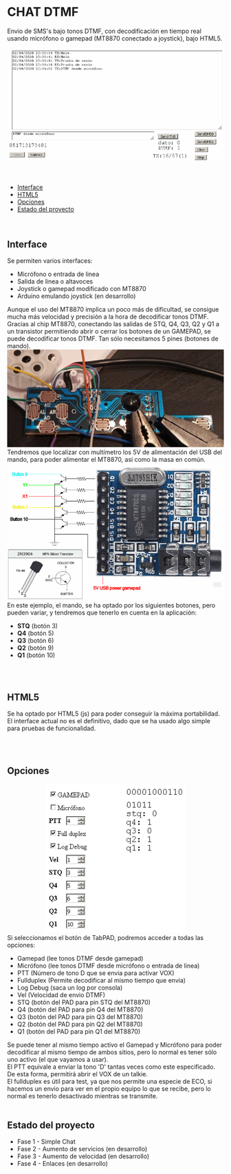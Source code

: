 # CHAT DTMF
Envio de SMS's bajo tonos DTMF, con decodificación en tiempo real usando micrófono o gamepad (MT8870 conectado a joystick), bajo HTML5.
<center><img src='preview/previewChatTabRX.gif'></center>
<br><br>

<ul>
 <li><a href='#interface'>Interface<a/></li>
 <li><a href='#html5'>HTML5<a/></li>
 <li><a href='#opciones'>Opciones<a/></li>
 <li><a href='#estado'>Estado del proyecto<a/></li>
</ul>

<br>
<a name="interface"><h2>Interface</h2></a>
Se permiten varios interfaces:
<ul>
 <li>Micrófono o entrada de linea</li>
 <li>Salida de linea o altavoces</li>
 <li>Joystick o gamepad modificado con MT8870</li>
 <li>Arduino emulando joystick (en desarrollo)</li>
</ul>
Aunque el uso del MT8870 implica un poco más de dificultad, se consigue mucha más velocidad y precisión a la hora de decodificar tonos DTMF.
Gracias al chip MT8870, conectando las salidas de STQ, Q4, Q3, Q2 y Q1 a un transistor permitiendo abrir o cerrar
los botones de un GAMEPAD, se puede decodificar tonos DTMF. Tan sólo necesitamos 5 pines (botones de mando).
<center><img src='preview/interfacePAD.jpg'></center>
Tendremos que localizar con multímetro los 5V de alimentación del USB del mando, para poder alimentar el MT8870, así como la masa en común.
<center><img src='preview/interfaceMT8870.gif'></center>
En este ejemplo, el mando, se ha optado por los siguientes botones, pero pueden variar, y tendremos que tenerlo en cuenta en la aplicación:
<ul>
 <li><b>STQ</b> (botón 3)</li>
 <li><b>Q4</b> (botón 5)</li>
 <li><b>Q3</b> (botón 6)</li>
 <li><b>Q2</b> (botón 9)</li>
 <li><b>Q1</b> (botón 10)</li>
</ul>


<br><br>
<a name="html5"><h2>HTML5</h2></a>
Se ha optado por HTML5 (js) para poder conseguir la máxima portabilidad. El interface actual no es el definitivo, dado que se ha usado algo simple para pruebas de funcionalidad.

<br><br>
<a name="opciones"><h2>Opciones</h2></a>
<center><img src='preview/captureOptions.gif'></center>
Si seleccionamos el botón de TabPAD, podremos acceder a todas las opciones:
<ul>
 <li>Gamepad (lee tonos DTMF desde gamepad)</li>
 <li>Micrófono (lee tonos DTMF desde micrófono o entrada de linea)</li>
 <li>PTT (Número de tono D que se envia para activar VOX)</li>
 <li>Fullduplex (Permite decodificar al mismo tiempo que envia)</li>
 <li>Log Debug (saca un log por consola)</li>
 <li>Vel (Velocidad de envio DTMF)</li>
 <li>STQ (botón del PAD para pin STQ del MT8870)</li>
 <li>Q4 (botón del PAD para pin Q4 del MT8870)</li>
 <li>Q3 (botón del PAD para pin Q3 del MT8870)</li>
 <li>Q2 (botón del PAD para pin Q2 del MT8870)</li>
 <li>Q1 (botón del PAD para pin Q1 del MT8870)</li> 
</ul>
Se puede tener al mismo tiempo activo el Gamepad y Micrófono para poder decodificar al mismo tiempo de ambos sitios, pero lo normal es tener sólo uno activo (el que vayamos a usar).<br>
El PTT equivale a enviar la tono 'D' tantas veces como este especificado. De esta forma, permitirá abrir el VOX de un talkie.<br>
El fullduplex es útil para test, ya que nos permite una especie de ECO, si hacemos un envio para ver en el propio equipo lo que se recibe, pero lo normal es tenerlo desactivado mientras se transmite.
<br><br>

<a name="estado"><h2>Estado del proyecto</h2></a>
<ul>
 <li>Fase 1 - Simple Chat</li>
 <li>Fase 2 - Aumento de servicios (en desarrollo)</li>
 <li>Fase 3 - Aumento de velocidad (en desarrollo)</li>
 <li>Fase 4 - Enlaces (en desarrollo)</li>
</ul>
